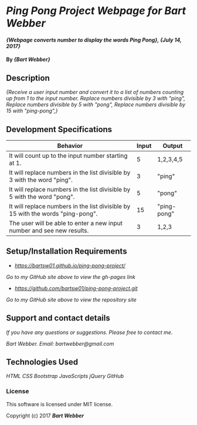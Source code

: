 # _Ping Pong Project Webpage for Bart Webber_

#### _{Webpage converts number to display the words Ping Pong}, {July 14, 2017}_

#### By _**{Bart Webber}**_

## Description

_{Receive a user input number and convert it to a list of numbers counting up from 1 to the input number.  Replace numbers divisible by 3 with "ping", Replace numbers divisible by 5 with "pong", Replace numbers divisible by 15 with "ping-pong",}_

## Development Specifications

| Behavior      | Input | Output |
| ------------- | ------------- | ------------- |
| It will count up to the input number starting at 1. | 5  | 1,2,3,4,5  |
| It will replace numbers in the list divisible by 3 with the word "ping". | 3  | "ping" |
| It will replace numbers in the list divisible by 5 with the word "pong". | 5  | "pong"  |         
| It will replace numbers in the list divisible by 15 with the words "ping-pong". | 15 | "ping-pong"  |
| The user will be able to enter a new input number and see new results. | 3 | 1,2,3 |


## Setup/Installation Requirements

* _https://bartsw01.github.io/ping-pong-project/_

_Go to my GitHub site above to view the gh-pages link_

* _https://github.com/bartsw01/ping-pong-project.git_

_Go to my GitHub site above to view the repository site_

## Support and contact details

_If you have any questions or suggestions. Please free to contact me._

_Bart Webber. Email: bartwebber@gmail.com_


## Technologies Used

_HTML_
_CSS_
_Bootstrap_
_JavaScripts_
_jQuery_
_GitHub_

### License

This software is licensed under MIT license.

Copyright (c) 2017 **_Bart Webber_**
